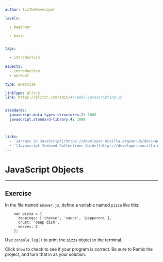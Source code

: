 ```yaml
---
author: lizTheDeveloper

levels:

  - beginner

  - basic


tags:

  - introduction
  
aspects:
  - introduction
  - workout

type: exercise

linkType: glitch
link: https://glitch.com/edit/#!/enki-javascripting-15


standards:
  javascript.data-types-structures.2: 1000
  javascript.standard-library.4: 1000



links:
  - '[Arrays in JavaScript](https://developer.mozilla.org/en-US/docs/Web/JavaScript/Reference/Global_Objects/Array){documentation}'
  - '[Javascript Indexed Collections Guide](https://developer.mozilla.org/en-US/docs/Web/JavaScript/Guide/Indexed_collections){walkthrough}'
---
```

# JavaScript Objects
---

## Exercise
In the file named `answer.js`, define a variable named `pizza` like this:
```
    var pizza = {
      toppings: ['cheese', 'sauce', 'pepperoni'],
      crust: 'deep dish',
      serves: 2
    };
```
Use `console.log()` to print the `pizza` object to the terminal.

Click `Show` to check to see if your program is correct.
Be sure to Remix the project, and turn that in as your solution.
